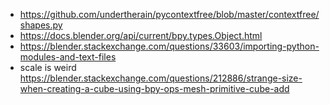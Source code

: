 * https://github.com/undertherain/pycontextfree/blob/master/contextfree/shapes.py
* https://docs.blender.org/api/current/bpy.types.Object.html
* https://blender.stackexchange.com/questions/33603/importing-python-modules-and-text-files
* scale is weird https://blender.stackexchange.com/questions/212886/strange-size-when-creating-a-cube-using-bpy-ops-mesh-primitive-cube-add